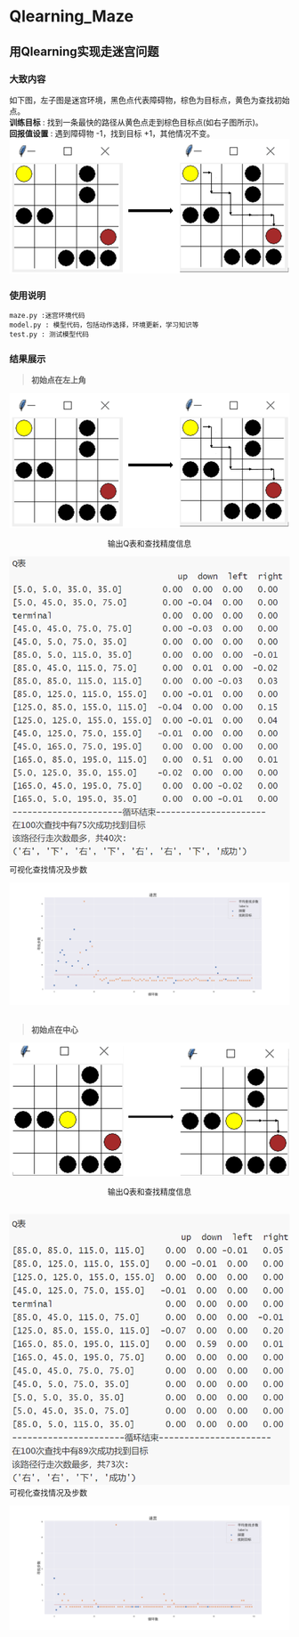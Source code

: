 # Qlearning_Maze
## 用Qlearning实现走迷宫问题
### 大致内容
如下图，左子图是迷宫环境，黑色点代表障碍物，棕色为目标点，黄色为查找初始点。<br>
**训练目标** : 找到一条最快的路径从黄色点走到棕色目标点(如右子图所示)。<br>
**回报值设置** : 遇到障碍物 -1，找到目标 +1，其他情况不变。
![图一](https://github.com/summershaaa/Qlearning_Maze/blob/master/Images/%E5%9B%BE%E4%B8%80%E7%BB%93%E5%90%88.PNG)
### 使用说明
```python 
maze.py :迷宫环境代码
model.py : 模型代码，包括动作选择，环境更新，学习知识等
test.py : 测试模型代码
```
### 结果展示
> **初始点在左上角**

![图一](https://github.com/summershaaa/Qlearning_Maze/blob/master/Images/%E5%9B%BE%E4%B8%80%E7%BB%93%E5%90%88.PNG)
<br>
<center>输出Q表和查找精度信息</center>

![输出Q表和查找精度信息](https://github.com/summershaaa/Qlearning_Maze/blob/master/Images/%E7%BB%93%E6%9E%9C%E4%BF%A1%E6%81%AF1.PNG)
<br>
可视化查找情况及步数

![可视化查找情况及步数](https://github.com/summershaaa/Qlearning_Maze/blob/master/Images/%E5%9B%BE%E4%B8%80%E7%BB%93%E6%9E%9C.png)
<br>
<br>
> **初始点在中心**

![图二](https://github.com/summershaaa/Qlearning_Maze/blob/master/Images/%E5%9B%BE%E4%BA%8C%E7%BB%93%E5%90%88.PNG)
<center>输出Q表和查找精度信息</center>
<br>

![输出Q表和查找精度信息](https://github.com/summershaaa/Qlearning_Maze/blob/master/Images/%E7%BB%93%E6%9E%9C%E4%BF%A1%E6%81%AF2.PNG)
<br>
可视化查找情况及步数

![可视化查找情况及步数](https://github.com/summershaaa/Qlearning_Maze/blob/master/Images/%E5%9B%BE%E4%BA%8C%E7%BB%93%E6%9E%9C.png)
